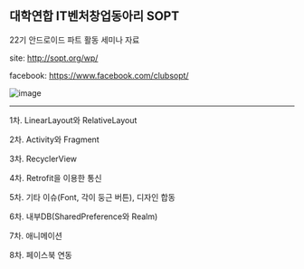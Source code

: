 ## 대학연합 IT벤처창업동아리 SOPT
22기 안드로이드 파트 활동 세미나 자료

site: http://sopt.org/wp/

facebook: https://www.facebook.com/clubsopt/

![image](https://user-images.githubusercontent.com/38368820/43208603-c14a3002-9065-11e8-86da-3274c5183da2.png)

------------------------------------------------------------------------------------------------------------------------

1차. LinearLayout와 RelativeLayout

2차. Activity와 Fragment

3차. RecyclerView

4차. Retrofit을 이용한 통신

5차. 기타 이슈(Font, 각이 둥근 버튼), 디자인 합동

6차. 내부DB(SharedPreference와 Realm)

7차. 애니메이션

8차. 페이스북 연동


